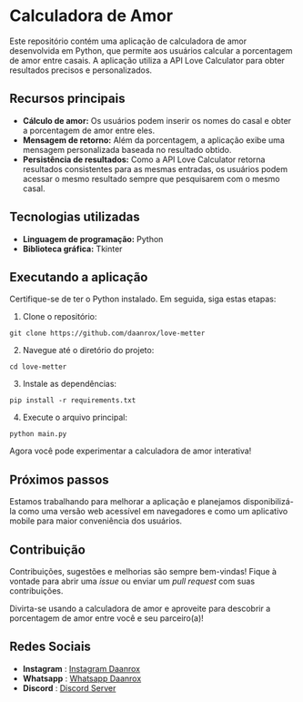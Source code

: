 # Calculadora de Amor

Este repositório contém uma aplicação de calculadora de amor desenvolvida em Python, que permite aos usuários calcular a porcentagem de amor entre casais. A aplicação utiliza a API Love Calculator para obter resultados precisos e personalizados.

## Recursos principais

- **Cálculo de amor:** Os usuários podem inserir os nomes do casal e obter a porcentagem de amor entre eles.
- **Mensagem de retorno:** Além da porcentagem, a aplicação exibe uma mensagem personalizada baseada no resultado obtido.
- **Persistência de resultados:** Como a API Love Calculator retorna resultados consistentes para as mesmas entradas, os usuários podem acessar o mesmo resultado sempre que pesquisarem com o mesmo casal.

## Tecnologias utilizadas

- **Linguagem de programação:** Python
- **Biblioteca gráfica:** Tkinter

## Executando a aplicação

Certifique-se de ter o Python instalado. Em seguida, siga estas etapas:

1. Clone o repositório: 

```
git clone https://github.com/daanrox/love-metter
```


2. Navegue até o diretório do projeto:

```
cd love-metter
```

3. Instale as dependências:

```
pip install -r requirements.txt
```

4. Execute o arquivo principal:

```
python main.py
```


Agora você pode experimentar a calculadora de amor interativa!

## Próximos passos

Estamos trabalhando para melhorar a aplicação e planejamos disponibilizá-la como uma versão web acessível em navegadores e como um aplicativo mobile para maior conveniência dos usuários.

## Contribuição

Contribuições, sugestões e melhorias são sempre bem-vindas! Fique à vontade para abrir uma _issue_ ou enviar um _pull request_ com suas contribuições.

Divirta-se usando a calculadora de amor e aproveite para descobrir a porcentagem de amor entre você e seu parceiro(a)!

## Redes Sociais

- **Instagram** : [Instagram Daanrox](https://instagram.com/daanrox)
- **Whatsapp** : [Whatsapp Daanrox](https://wa.me/5531992812273)
- **Discord** : [Discord Server](https://discord.gg/KfmTyMdPqg)